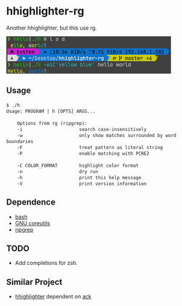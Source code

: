 # hhighlighter-rg

Another hhighlighter, but this use rg.

![screenshot](images/screenshot.png)

## Usage

```shell
$ ./h
Usage: PROGRAM | h [OPTS] ARGS...

    Options from rg (ripgrep):
    -i                     search case-insensitively
    -w                     only show matches surrounded by word boundaries
    -F                     treat pattern as literal string
    -P                     enable matching with PCRE2

    -C COLOR_FORMAT        highlight color format
    -n                     dry run
    -h                     print this help message
    -V                     print version information
```

## Dependence

- [bash](https://www.gnu.org/software/bash/)
- [GNU coreutils](https://www.gnu.org/software/coreutils/)
- [ripgrep](https://github.com/BurntSushi/ripgrep/)

## TODO

- Add completions for zsh.

## Similar Project

- [hhighlighter](https://github.com/EliverLara/hhighlighter/) dependent on
[ack](http://betterthangrep.com)
